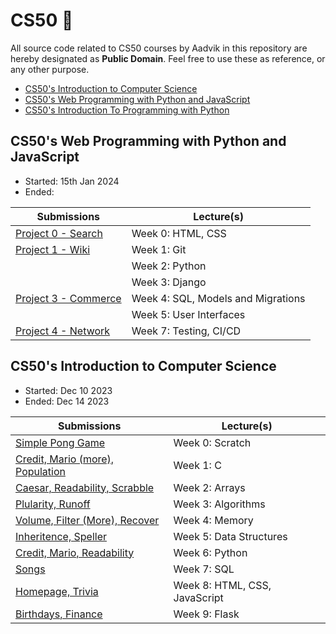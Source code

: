 # CS50 🦆

All source code related to CS50 courses by Aadvik in this repository are hereby designated as **Public Domain**. Feel free to use these as reference, or any other purpose.


- [CS50's Introduction to Computer Science](CS50s-Introduction-to-Computer-Science)
- [CS50's Web Programming with Python and JavaScript](CS50s-Web-Programming-with-Python-and-JavaScript)
- [CS50's Introduction To Programming with Python](CS50s-Introduction-To-Programming-with-Python)


## CS50's Web Programming with Python and JavaScript

- Started: 15th Jan 2024
- Ended: 

| Submissions                                  | Lecture(s)                         |
|----------------------------------------------|------------------------------------|
| [Project 0 - Search](./Project00_Search)     | Week 0: HTML, CSS                  |
| [Project 1 - Wiki](./Project01_Wiki)         | Week 1: Git                        |
|                                              | Week 2: Python                     |
|                                              | Week 3: Django                     |
| [Project 3 - Commerce](./Project03_Commerce) | Week 4: SQL, Models and Migrations |
|                                              | Week 5: User Interfaces            |
| [Project 4 - Network](./Project04_Network)   | Week 7: Testing, CI/CD             |

## CS50's Introduction to Computer Science

- Started: Dec 10 2023
- Ended: Dec 14 2023

| Submissions                                                     | Lecture(s)                    |
|-----------------------------------------------------------------|-------------------------------|
| [Simple Pong Game](https://scratch.mit.edu/projects/937971609/) | Week 0: Scratch               |
| [Credit, Mario (more), Population](./Week01_C)                  | Week 1: C                     |
| [Caesar, Readability, Scrabble](./Week02_Arrays)                | Week 2: Arrays                |
| [Plularity, Runoff](./Week03_Algorithms)                        | Week 3: Algorithms            |
| [Volume, Filter (More), Recover](./Week04_Memory)               | Week 4: Memory                |
| [Inheritence, Speller](./Week05_DataStructures)                 | Week 5: Data Structures       |
| [Credit, Mario, Readability](./Week06_Python)                   | Week 6: Python                |
| [Songs](./Week07_SQL)                                           | Week 7: SQL                   |
| [Homepage, Trivia](./Week08_Html_CSS_JS)                        | Week 8: HTML, CSS, JavaScript |
| [Birthdays, Finance](./Week09_Flask)                            | Week 9: Flask                 |
